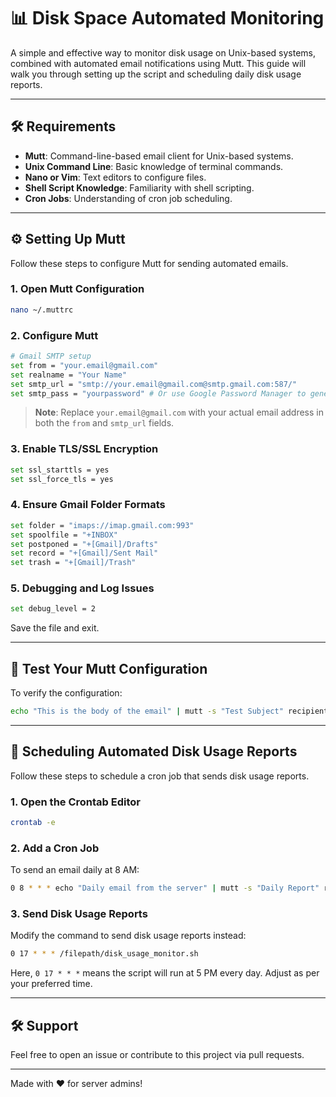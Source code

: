 
# 📊 Disk Space Automated Monitoring

A simple and effective way to monitor disk usage on Unix-based systems, combined with automated email notifications using Mutt. This guide will walk you through setting up the script and scheduling daily disk usage reports.

---

## 🛠️ Requirements

- **Mutt**: Command-line-based email client for Unix-based systems.
- **Unix Command Line**: Basic knowledge of terminal commands.
- **Nano or Vim**: Text editors to configure files.
- **Shell Script Knowledge**: Familiarity with shell scripting.
- **Cron Jobs**: Understanding of cron job scheduling.

---

## ⚙️ Setting Up Mutt

Follow these steps to configure Mutt for sending automated emails.

### 1. Open Mutt Configuration

```bash
nano ~/.muttrc
```

### 2. Configure Mutt

```bash
# Gmail SMTP setup
set from = "your.email@gmail.com"
set realname = "Your Name"
set smtp_url = "smtp://your.email@gmail.com@smtp.gmail.com:587/"
set smtp_pass = "yourpassword" # Or use Google Password Manager to generate a random 16-character password.
```

> **Note**: Replace `your.email@gmail.com` with your actual email address in both the `from` and `smtp_url` fields.

### 3. Enable TLS/SSL Encryption

```bash
set ssl_starttls = yes
set ssl_force_tls = yes
```

### 4. Ensure Gmail Folder Formats

```bash
set folder = "imaps://imap.gmail.com:993"
set spoolfile = "+INBOX"
set postponed = "+[Gmail]/Drafts"
set record = "+[Gmail]/Sent Mail"
set trash = "+[Gmail]/Trash"
```

### 5. Debugging and Log Issues

```bash
set debug_level = 2
```

Save the file and exit.

---

## 🧪 Test Your Mutt Configuration

To verify the configuration:

```bash
echo "This is the body of the email" | mutt -s "Test Subject" recipient@example.com
```

---

## 📅 Scheduling Automated Disk Usage Reports

Follow these steps to schedule a cron job that sends disk usage reports.

### 1. Open the Crontab Editor

```bash
crontab -e
```

### 2. Add a Cron Job

To send an email daily at 8 AM:

```bash
0 8 * * * echo "Daily email from the server" | mutt -s "Daily Report" recipient@example.com
```

### 3. Send Disk Usage Reports

Modify the command to send disk usage reports instead:

```bash
0 17 * * * /filepath/disk_usage_monitor.sh
```

Here, `0 17 * * *` means the script will run at 5 PM every day. Adjust as per your preferred time.


---

## 🛠️ Support

Feel free to open an issue or contribute to this project via pull requests.

---

Made with ❤️ for server admins!
